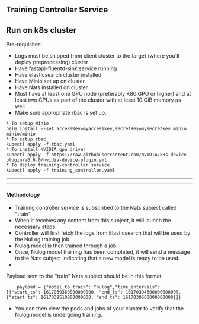## Training Controller Service

## Run on k8s cluster
Pre-requisites:
* Logs must be shipped from client cluster to the target (where you'll deploy preprocessing) cluster
* Have fastapi-fluentd-sink service running
* Have elasticsearch cluster installed
* Have Minio set up on cluster
* Have Nats installed on cluster
* Must have at least one GPU node (preferably K80 GPU or higher) and at least two CPUs as part of the cluster with at least 10 GiB memory as well.
* Make sure appropriate rbac is set up.

```
* To setup Minio
helm install --set accessKey=myaccesskey,secretKey=mysecretkey minio minio/minio
* To setup rbac
kubectl apply -f rbac.yaml
* To install NVIDIA gpu driver
kubectl apply -f https://raw.githubusercontent.com/NVIDIA/k8s-device-plugin/v0.6.0/nvidia-device-plugin.yml
* To deploy training-controller service
kubectl apply -f training_controller.yaml
```
---
---
#### Methodology
* Training controller service is subscribed to the Nats subject called "train"
* When it receives any content from this subject, it will launch the necessary steps.
* Controller will first fetch the logs from Elasticsearch that will be used by the NuLog training job.
* Nulog model is then trained through a job.
* Once, Nulog model training has been completed, it will send a message to the Nats subject indicating that a new model is ready to be used.
*
Payload sent to the "train" Nats subject should be in this format
```
    payload = {"model_to_train": "nulog","time_intervals": [{"start_ts": 1617039360000000000, "end_ts": 1617039450000000000}, {"start_ts": 1617039510000000000, "end_ts": 1617039660000000000}]}

```
* You can then view the pods and jobs of your cluster to verify that the Nulog model is undergoing training.